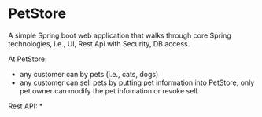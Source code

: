 # PetStore

A simple Spring boot web application that walks through core Spring technologies, i.e., UI, Rest Api with Security, DB access.

At PetStore:
* any customer can by pets (i.e., cats, dogs)
* any customer can sell pets by putting pet information into PetStore, only pet owner can modify the pet infomation or revoke sell.


Rest API:
* 


